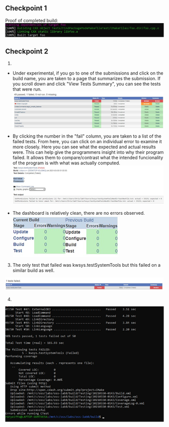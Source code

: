 ## Checkpoint 1

Proof of completed build:
![check1](check1.jpg)

## Checkpoint 2

1. 

- Under experimental, if you go to one of the submissions and click on the build name, you are taken to a page that summarizes the submission. If you scroll down and click "View Tests Summary", you can see the tests that were run.  
![tests](test_summary.jpg)

- By clicking the number in the "fail" column, you are taken to a list of the failed tests. From here, you can click on an individual error to examine it more closely. Here you can see what the expected and actual results were. This can help give the programmers insight into why their program failed. It allows them to compare/contrast what the intended funcionality of the program is with what was actually computed. 
![fail](test_fail.jpg)

- The dashboard is relatively clean, there are no errors observed. 
![similar](similar_system.jpg)

3. The only test that failed was kwsys.testSystemTools but this failed on a similar build as well. 

![failed_tests](kwsys.jpg)

4. 
![ubuntu](ubuntu_output.jpg)